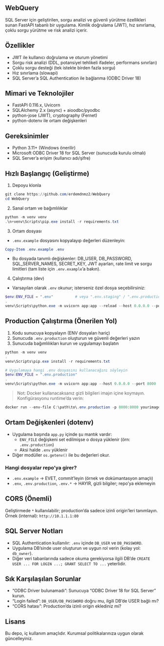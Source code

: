 ## WebQuery

SQL Server için geliştirilen, sorgu analizi ve güvenli yürütme özellikleri sunan FastAPI tabanlı bir uygulama. Kimlik doğrulama (JWT), hız sınırlama, çoklu sorgu yürütme ve risk analizi içerir.

## Özellikler
- JWT ile kullanıcı doğrulama ve oturum yönetimi
- Sorgu risk analizi (DDL, potansiyel tehlikeli ifadeler, performans sınırları)
- Çoklu sorgu desteği (tek istekte birden fazla sorgu)
- Hız sınırlama (slowapi)
- SQL Server’a SQL Authentication ile bağlanma (ODBC Driver 18)

## Mimari ve Teknolojiler
- FastAPI 0.116.x, Uvicorn
- SQLAlchemy 2.x (async) + aioodbc/pyodbc
- python-jose (JWT), cryptography (Fernet)
- python-dotenv ile ortam değişkenleri

## Gereksinimler
- Python 3.11+ (Windows önerilir)
- Microsoft ODBC Driver 18 for SQL Server (sunucuda kurulu olmalı)
- SQL Server’a erişim (kullanıcı adı/şifre)

## Hızlı Başlangıç (Geliştirme)
1) Depoyu klonla
```powershell
git clone https://github.com/erdemdnmz2/WebQuery
cd WebQuery
```

2) Sanal ortam ve bağımlılıklar
```powershell
python -m venv venv
.\n+venv\Scripts\pip.exe install -r requirements.txt
```

3) Ortam dosyası
- `.env.example` dosyasını kopyalayıp değerleri düzenleyin:
```powershell
Copy-Item .env.example .env
```
- Bu dosyada tanımlı değişkenler: DB_USER, DB_PASSWORD, SQL_SERVER_NAMES, SECRET_KEY, JWT ayarları, rate limit ve sorgu limitleri (tam liste için `.env.example`’a bakın).

4) Çalıştırma (dev)
- Varsayılan olarak `.env` okunur; isterseniz özel dosya seçebilirsiniz:
```powershell
$env:ENV_FILE = ".env"          # veya ".env.staging" / ".env.production"
.
venv\Scripts\python.exe -m uvicorn app:app --reload --host 0.0.0.0 --port 8000
```

## Production Çalıştırma (Önerilen Yol)
1) Kodu sunucuya kopyalayın (ENV dosyaları hariç)
2) Sunucuda `.env.production` oluşturun ve güvenli değerleri yazın
3) Sunucuda bağımlılıkları kurun ve uygulamayı başlatın

```powershell
python -m venv venv
.
venv\Scripts\pip.exe install -r requirements.txt

# Uygulamaya hangi .env dosyasını kullanacağını söyleyin
$env:ENV_FILE = ".env.production"
.
venv\Scripts\python.exe -m uvicorn app:app --host 0.0.0.0 --port 8000
```

> Not: Docker kullanacaksanız gizli bilgileri imajın içine koymayın. Konfigürasyonu runtime’da verin:
```powershell
docker run --env-file C:\path\to\.env.production -p 8000:8000 yourimage:tag
```

## Ortam Değişkenleri (dotenv)
- Uygulama başında `app.py` içinde şu mantık vardır:
  - `ENV_FILE` değişkeni set edilmişse o dosya yüklenir (örn: `.env.production`)
  - Aksi halde `.env` yüklenir
- Diğer modüller `os.getenv()` ile bu değerleri okur.

### Hangi dosyalar repo’ya girer?
- `.env.example` → EVET, commit’leyin (örnek ve dokümantasyon amaçlı)
- `.env`, `.env.production`, `.env.*` → HAYIR, gizli bilgiler; repo’ya eklemeyin

## CORS (Önemli)
Geliştirmede `*` kullanılabilir; production’da sadece izinli origin’leri tanımlayın.
Örnek (internal): `http://10.1.1.1:80`

## SQL Server Notları
- SQL Authentication kullanılır: `.env` içinde `DB_USER` ve `DB_PASSWORD`.
- Uygulama DB’sinde user oluşturun ve uygun rol verin (kolay yol: `db_owner`).
- Diğer veri tabanlarında sadece okuma gerekiyorsa ilgili DB’de `CREATE USER ... FOR LOGIN ...; GRANT SELECT TO ...` yeterlidir.

## Sık Karşılaşılan Sorunlar
- “ODBC Driver bulunamadı”: Sunucuya “ODBC Driver 18 for SQL Server” kurun.
- “Login failed”: `DB_USER/DB_PASSWORD` doğru mu, ilgili DB’de USER bağlı mı?
- “CORS hatası”: Production’da izinli origin eklediniz mi?

## Lisans
Bu depo, iç kullanım amaçlıdır. Kurumsal politikalarınıza uygun olarak güncelleyiniz.
